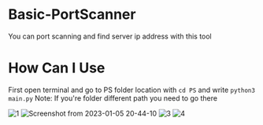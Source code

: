 # Basic-PortScanner
You can port scanning and find server ip address with this tool
# How Can I Use
First open terminal and go to PS folder location with `cd PS` and write `python3 main.py`
Note: If you're folder different path you need to go there

![1](https://user-images.githubusercontent.com/84273839/210847838-13e2fb61-7dab-4912-a6a0-4cff917224c9.png)
![Screenshot from 2023-01-05 20-44-10](https://user-images.githubusercontent.com/84273839/210847863-453d78cc-8ac5-474a-927b-bb5472eb6751.png)
![3](https://user-images.githubusercontent.com/84273839/210847870-5f23b81c-a832-4b42-a530-9851a1d0bfae.png)
![4](https://user-images.githubusercontent.com/84273839/210847878-73fb9202-76f8-4d2e-a5c0-10d90257258d.png)
